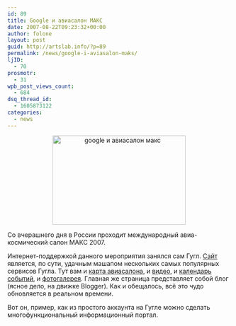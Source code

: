 ```yaml
---
id: 89
title: Google и авиасалон МАКС
date: 2007-08-22T09:23:32+00:00
author: folone
layout: post
guid: http://artslab.info/?p=89
permalink: /news/google-i-aviasalon-maks/
ljID:
  - 70
prosmotr:
  - 31
wpb_post_views_count:
  - 684
dsq_thread_id:
  - 1605873122
categories:
  - news
---
```

<center>
  <img src="{{site.img_cdn}}/maks.jpg" alt="google и авиасалон макс" title="maks" width="300" height="202" class="alignnone size-full wp-image-2408" />
</center>



Со вчерашнего дня в России проходит международный авиа-космический салон МАКС 2007.

Интернет-поддержкой данного мероприятия занялся сам Гугл. [Сайт](http://www.maks2007.com/) является, по сути, удачным машапом нескольких самых популярных сервисов Гугла. Тут вам и [карта авиасалона](http://maks2007.com/googlemap.html), и [видео](http://www.youtube.com/user/aviasalonmaks), и [календарь событий](https://www.google.com/calendar/embed?src=aviasalon.maks%40gmail.com), и [фотогалерея](http://picasaweb.google.com/aviasalon.maks). Главная же страница представляет собой блог (ясное дело, на движке Blogger). Как и обещалось, всё это чудо обновляется в реальном времени.

Вот он, пример, как из простого аккаунта на Гугле можно сделать многофункциональный информационный портал.